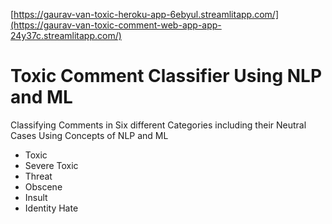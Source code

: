 [https://gaurav-van-toxic-heroku-app-6ebyul.streamlitapp.com/](https://gaurav-van-toxic-comment-web-app-app-24y37c.streamlitapp.com/)

# Toxic Comment Classifier Using NLP and ML

Classifying Comments in Six different Categories including their Neutral Cases Using Concepts of NLP and ML
- Toxic 
- Severe Toxic
- Threat 
- Obscene
- Insult
- Identity Hate 
